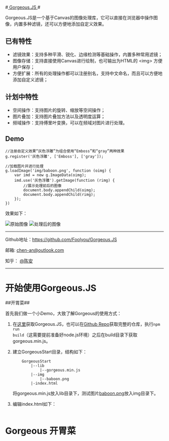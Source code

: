 #[ Gorgeous.JS ](https://github.com/Foolyou/Gorgeous.JS)#

Gorgeous.JS是一个基于Canvas的图像处理库，它可以直接在浏览器中操作图像，内置多种滤镜，还可以方便地添加自定义效果。

## 已有特性 ##

 * 滤镜效果：支持多种平滑、锐化、边缘检测等基础操作，内置多种常用滤镜；
 * 图像存储：支持直接使用Canvas进行绘制，也可输出为HTML的 &lt;img&gt; 方便用户保存；
 * 方便扩展：所有的处理操作都可以注册别名，支持中文命名，而且可以方便地添加自定义滤镜；

## 计划中特性 ##

 * 空间操作：支持图片的旋转、缩放等空间操作；
 * 图片叠加：支持图片叠加方法以及透明度运算；
 * 频域操作：支持傅里叶变换，可以在频域对图片进行处理。

## Demo ##

```
//注册自定义效果“灰色浮雕”为组合使用“Emboss”和“gray”两种效果
g.register('灰色浮雕', ['Emboss'], ['gray']);

//加载图片并进行处理
g.loadImage('img/baboon.png', function (oimg) {
    var imd = new g.ImageData(oimg);
    imd.use('灰色浮雕').getImage(function (rimg) {
        //展示处理前后的图像
        document.body.appendChild(oimg);
        document.body.appendChild(rimg);
    });
})
```
效果如下：

![原始图像][1] ![处理后的图像][2]

----------

Github地址：https://github.com/Foolyou/Gorgeous.JS

邮箱: chen-an@outlook.com

知乎： [@陈安][zhihu]

----------


  [1]: http://foolyou.github.io/Gorgeous.JS/images/README/o.png
  [2]: http://foolyou.github.io/Gorgeous.JS/images/README/r.png
  [zhihu]: http://www.zhihu.com/people/foolyou

# 开始使用Gorgeous.JS #

##开胃菜##

首先我们做一个小Demo，大致了解Gorgeous的使用方式：

 1. 在[这里][3]获取Gorgeous.JS，也可以在[Github Repo][4]获取完整的仓库，执行<code>npm run build</code>（这需要提前准备好node.js环境）之后在build目录下获取gorgeous.min.js。
 2. 建立GorgeousStart目录，结构如下：
    
    ```
        GorgeousStart
            |--lib
                |--gorgeous.min.js
            |--img
                |--baboon.png
            |-index.html
    ```
    将gorgeous.min.js放入lib目录下，测试图片[baboon.png][5]放入img目录下。
 3. 编辑index.html如下：
    
    ```
<!DOCTYPE html>
<html>
	<head>
		<title>Gorgeous Start</title>
		<meta charset="utf-8" />
	</head>
	<body>
		<h1>Gorgeous 开胃菜</h1>
		<script src="lib/gorgeous.min.js"></script>
		<script>
                        //记得先将gorgeous命名空间简记为g，方便后续使用
			var g = gorgeous;
			var src = 'img/baboon.png';
			
			//载入大猩猩图片并使用它创建g.ImageData对象
			g.ImageData(src, function (imd) {
				//将图像灰度化并显示出来
				imd.use('gray').getImage(function (img) {
					document.body.appendChild(img);
				});
				//对灰度化后的图片进行直方图均衡化提高对比度
				imd.use('equalize').getImage(function (img) {
					document.body.appendChild(img);
				});
			});			
		</script>
	</body>
</html>
    ```

打开index.html网页，可以看到如下两幅图：

![灰度化][6] ![直方图均衡化][7]

[3]: https://raw.githubusercontent.com/Foolyou/Gorgeous.JS/master/build/gorgeous.min.js
[4]: https://github.com/Foolyou/Gorgeous.JS
[5]: https://github.com/Foolyou/Gorgeous.JS/blob/master/test/img/baboon.png
[6]: http://foolyou.github.io/Gorgeous.JS/images/README/startg.png
[7]: http://foolyou.github.io/Gorgeous.JS/images/README/starth.png

## 创建g.ImageData对象 ##

在上面的代码中，我们使用图片源地址来初始化g.ImageData对象。在Gorgeous中，一共有六种方式可以创建g.ImageData对象：

 1. 使用图片源地址
    g.ImageData({string}, {function ({g.ImageData})})
    
    如上，向g.ImageData()传入两个参数，一个字符串src存储着图片源地址，以及一个回调函数callback，callback接受一个指向创建好的g.ImageData对象的参数imd。当图片加载成功，g.ImageData初始化完毕时，callback就会被调用。
    
    Example:
    ```
    g.ImageData('img/baboon.png', function (imd) {
        //Do someting with imd.
    });
    ```
    
 2. 使用加载好的&lt;img&gt;
    g.ImageData({Image})
    
    向构造函数传入一个Image对象，函数将返回一个指向创建好的g.ImageData对象的引用。
    
    Example:
    ```
    //获取Image对象img的代码
    //...
    var imd = g.ImageData(img);
    //Do something with imd
    ```
    Gorgeous提供了函数g.loadImage({string}, {function ({Image})})方便图片的动态加载。
    Example:
    ```
    g.loadImage('baboon.png', function (img) {
        var imd = g.ImageData(img);
        //Do something with img and imd.
    });
    ```
    
 3. 使用HTMLCanvasElement对象
    g.ImageData({HTMLCanvasElement})
    
    Gorgeous提供了g.makeCanvasContext(width, height)函数来创建Canvas，这个函数会返回一个CanvasRenderingContext2D对象ctx,你可以用ctx.canvas来获取HTMLCanvasElement。
    
    Example:
    ```
    //获取Canvas对象canvas的代码
    //...
    var imd = g.ImageData(canvas);
    //Do something with imd
    ```
 4. 使用CanvasRenderingContext2D对象
   g.ImageData({CanvasRenderingContext2D})
   
 5. 使用由Canvas获取的原生ImageData对象
   g.ImageData({ImageData})
   
 6. 使用已有的g.ImageData对象（相当于整体拷贝）
   g.ImageData({g.ImageData})

以上方式都会返回一个创建好的g.ImageData对象，你可以自由选择是否使用new运算符。实际上使用new来创建新对象会减少一次函数调用，但是一般来说这并不会带来多少性能提升，所以不必在意。
